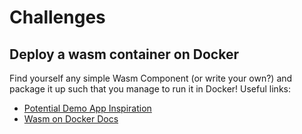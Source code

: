 # Challenges
## Deploy a wasm container on Docker

Find yourself any simple Wasm Component (or write your own?) and package it up such that you manage to run it in Docker!
Useful links:
* [Potential Demo App Inspiration](https://github.com/bytecodealliance/wasmtime/blob/main/docs/WASI-tutorial.md#from-rust)
* [Wasm on Docker Docs](https://docs.docker.com/desktop/wasm/) 
